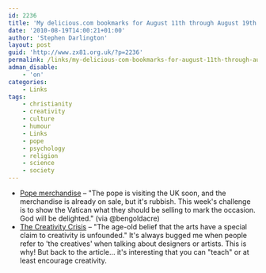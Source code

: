 ```yaml
---
id: 2236
title: 'My delicious.com bookmarks for August 11th through August 19th'
date: '2010-08-19T14:00:21+01:00'
author: 'Stephen Darlington'
layout: post
guid: 'http://www.zx81.org.uk/?p=2236'
permalink: /links/my-delicious-com-bookmarks-for-august-11th-through-august-19th.html
adman_disable:
    - 'on'
categories:
    - Links
tags:
    - christianity
    - creativity
    - culture
    - humour
    - Links
    - pope
    - psychology
    - religion
    - science
    - society
---
```


- [Pope merchandise](http://www.b3ta.com/challenge/pope/) – "The pope is visiting the UK soon, and the merchandise is already on sale, but it's rubbish. This week's challenge is to show the Vatican what they should be selling to mark the occasion. God will be delighted." (via @bengoldacre)
- [The Creativity Crisis](http://www.newsweek.com/2010/07/10/the-creativity-crisis.html) – "The age-old belief that the arts have a special claim to creativity is unfounded." It's always bugged me when people refer to 'the creatives' when talking about designers or artists. This is why! But back to the article… it's interesting that you can "teach" or at least encourage creativity.